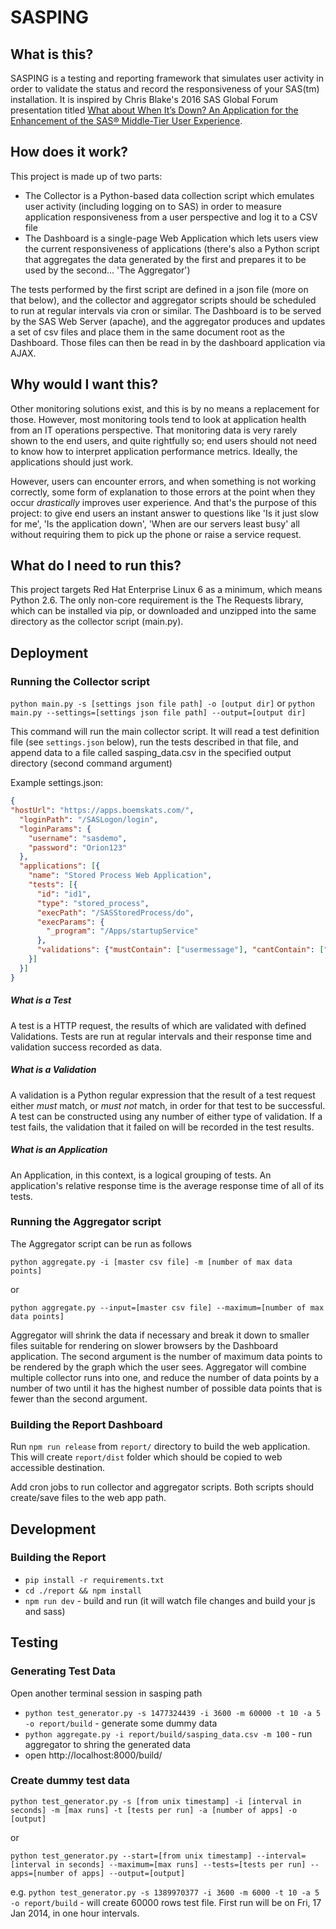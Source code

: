 # SASPING

## What is this?

SASPING is a testing and reporting framework that simulates user activity in order to validate the status and record the responsiveness of your SAS(tm) installation. It is inspired by Chris Blake's 2016 SAS Global Forum presentation titled [What about When It’s Down? An Application for the Enhancement of the SAS® Middle-Tier User Experience](https://sasglobalforum2016.lanyonevents.com/connect/sessionDetail.ww?SESSION_ID=11421).

## How does it work?

This project is made up of two parts:

- The Collector is a Python-based data collection script which emulates user activity (including logging on to SAS) in order to measure application responsiveness from a user perspective and log it to a CSV file
- The Dashboard is a single-page Web Application which lets users view the current responsiveness of applications
  (there's also a Python script that aggregates the data generated by the first and prepares it to be used by the second... 'The Aggregator')

The tests performed by the first script are defined in a json file (more on that below), and the collector and aggregator scripts should be scheduled to run at regular intervals via cron or similar. The Dashboard is to be served by the SAS Web Server (apache), and the aggregator produces and updates a set of csv files and place them in the same document root as the Dashboard. Those files can then be read in by the dashboard application via AJAX.

## Why would I want this?

Other monitoring solutions exist, and this is by no means a replacement for those. However, most monitoring tools tend to look at application health from an IT operations perspective. That monitoring data is very rarely shown to the end users, and quite rightfully so; end users should not need to know how to interpret application performance metrics. Ideally, the applications should just work.

However, users can encounter errors, and when something is not working correctly, some form of explanation to those errors at the point when they occur _drastically_ improves user experience. And that's the purpose of this project: to give end users an instant answer to questions like 'Is it just slow for me', 'Is the application down', 'When are our servers least busy' all without requiring them to pick up the phone or raise a service request.

## What do I need to run this?

This project targets Red Hat Enterprise Linux 6 as a minimum, which means Python 2.6. The only non-core requirement is the The Requests library, which can be installed via pip, or downloaded and unzipped into the same directory as the collector script (main.py).

## Deployment

### Running the Collector script

`python main.py -s [settings json file path] -o [output dir]`
or
`python main.py --settings=[settings json file path] --output=[output dir]`

This command will run the main collector script. It will read a test definition file (see `settings.json` below), run the tests described in that file, and append data to a file called sasping_data.csv in the specified output directory (second command argument)

Example settings.json:

```json
{
"hostUrl": "https://apps.boemskats.com/",      
  "loginPath": "/SASLogon/login",
  "loginParams": {
    "username": "sasdemo",
    "password": "Orion123"
  },
  "applications": [{
    "name": "Stored Process Web Application",
    "tests": [{
      "id": "id1",
      "type": "stored_process",
      "execPath": "/SASStoredProcess/do",
      "execParams": {
        "_program": "/Apps/startupService"
      },
      "validations": {"mustContain": ["usermessage"], "cantContain": ["ERROR:"]}
    }]
  }]
}

```

##### What is a Test

A test is a HTTP request, the results of which are validated with defined Validations. Tests are run at regular intervals and their response time and validation success recorded as data.

##### What is a Validation

A validation is a Python regular expression that the result of a test request either _must_ match, or _must not_ match, in order for that test to be successful. A test can be constructed using any number of either type of validation. If a test fails, the validation that it failed on will be recorded in the test results.

##### What is an Application

An Application, in this context, is a logical grouping of tests. An application's relative response time is the average response time of all of its tests.

### Running the Aggregator script

The Aggregator script can be run as follows

`python aggregate.py -i [master csv file] -m [number of max data points]`

or

`python aggregate.py --input=[master csv file] --maximum=[number of max data points]`

Aggregator will shrink the data if necessary and break it down to smaller files suitable for rendering on slower browsers by the Dashboard application. The second argument is the number of maximum data points to be rendered by the graph which the user sees. Aggregator will combine multiple collector runs into one, and reduce the number of data points by a number of two until it has the highest number of possible data points that is fewer than the second argument.

### Building the Report Dashboard

Run `npm run release` from `report/` directory to build the web application. This will create `report/dist` folder which should be copied to web accessible destination.

Add cron jobs to run collector and aggregator scripts. Both scripts should create/save files to the web app path.

## Development

### Building the Report

* `pip install -r requirements.txt`
* `cd ./report && npm install`
* `npm run dev` - build and run (it will watch file changes and build your js and sass)

## Testing

### Generating Test Data

Open another terminal session in sasping path
* `python test_generator.py -s 1477324439 -i 3600 -m 60000 -t 10 -a 5 -o report/build` - generate some dummy data
* `python aggregate.py -i report/build/sasping_data.csv -m 100` - run aggregator to shring the generated data
* open http://localhost:8000/build/


### Create dummy test data
`python test_generator.py -s [from unix timestamp] -i [interval in seconds] -m [max runs] -t [tests per run] -a [number of apps] -o [output]`

or

`python test_generator.py --start=[from unix timestamp] --interval=[interval in seconds] --maximum=[max runs] --tests=[tests per run] --apps=[number of apps] --output=[output]`

e.g. `python test_generator.py -s 1389970377 -i 3600 -m 6000 -t 10 -a 5 -o report/build` - will create 60000 rows test file. First run will be on Fri, 17 Jan 2014, in one hour intervals.  
